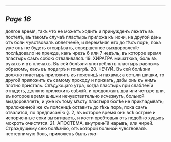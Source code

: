

---
*Page 16*
---

долгое время, такъ что не можетъ ходить и принужденъ лежать въ постелѣ, въ такомъ случаѣ пластырь приложа къ ночи, на другой день отъ боли чувствовалъ облегченїе, и перемѣняя его до тѣхъ поръ, пока уже онъ не будеть отсырѣвать, совершенное выздоровленїе послѣдовало не прежде, какъ чрезъ 6 или 7 недѣль, въ которое время пластырь самъ собою отваливался.
19. ХИРАГРА мишатюка, боль въ рукахъ и въ плечахъ. Въ сей болѣзни употреблять пластырь равнымь образомъ, какъ въ подагрѣ и гонагрѣ.
20. ЧЕЧУЙ. Въ сей болѣзни должно пластырь приложить къ поясницѣ и пахамъ; а естьли шишки, то другой приложить къ самому проходу и прижать, дабы онъ къ нимъ плотно присталь. Слѣдующаго утра, когда пластырь при слабленїи отпадеть, должно приложить свѣжїй, и продолжать два или четыре дни, въ которое время шишки нечувствительно исчезнутъ, больной выздоровляетъ, и уже къ тому мѣсту пластыря болѣе не прикладывать; приложенной же къ поясницѣ оставить до тѣхь поръ, пока самъ отвалится, по предписанїю §. 2, въ которое время онъ всѣ острые и испорченные соки вытягиваеть, и кости хребтовыя отъ подобно худыхъ мокротъ очистятся.
21. АПОСТЕМА, внутреннїй нарывъ, или чирей. Страждущему сею болѣзнїю, отъ которой больной чувствовалъ нестерпимую боль, приложенъ былъ
*пла-*